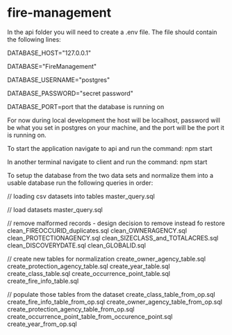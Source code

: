 # fire-management


In the api folder you will need to create a .env file. The file should contain the following lines:

DATABASE_HOST="127.0.0.1"

DATABASE="FireManagement"

DATABASE_USERNAME="postgres"

DATABASE_PASSWORD="secret password"

DATABASE_PORT=port that the database is running on

For now during local development the host will be localhost, password will be what you set in postgres on your machine, and the port will be the port it is running on.

To start the application navigate to api and run the command:
  npm start
  
In another terminal navigate to client and run the command:
  npm start
  


To setup the database from the two data sets and normalize them into a usable database run the following queries in order:

// loading csv datasets into tables
master_query.sql

// load datasets
master_query.sql

// remove malformed records - design decision to remove instead fo restore 
clean_FIREOCCURID_duplicates.sql
clean_OWNERAGENCY.sql
clean_PROTECTIONAGENCY.sql
clean_SIZECLASS_and_TOTALACRES.sql
clean_DISCOVERYDATE.sql
clean_GLOBALID.sql


// create new tables for normalization
create_owner_agency_table.sql
create_protection_agency_table.sql
create_year_table.sql
create_class_table.sql
create_occurrence_point_table.sql
create_fire_info_table.sql

// populate those tables from the dataset
create_class_table_from_op.sql
create_fire_info_table_from_op.sql
create_owner_agency_table_from_op.sql
create_protection_agency_table_from_op.sql
create_occurrence_point_table_from_occurence_point.sql
create_year_from_op.sql


